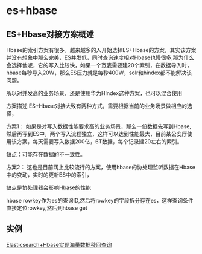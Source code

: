 # es+hbase

## ES+Hbase对接方案概述
Hbase的索引方案有很多，越来越多的人开始选择ES+Hbase的方案，其实该方案并没有想象中那么完美，ES并发低，同时查询速度相对Hbase也慢很多,那为什么会选择他呢，它的写入比较快，如果一个宽表需要建20个索引，在数据导入时，hbase每秒导入20W，那么ES压力就是每秒400W，solr和hindex都不能解决该问题。

所以对并发高的业务场景，还是使用华为HIndex这种方案，也可以混合使用

 

方案描述
ES+Hbase对接大致有两种方式，需要根据当前的业务场景做相应的选择，

方案1：
如果是对写入数据性能要求高的业务场景，那么一份数据先写到Hbase,然后再写到ES中，两个写入流程独立，这样可以达到性能最大，目前某公安厅使用该方案，每天需要写入数据200亿，6T数据，每个记录建20左右的索引。

缺点：可能存在数据的不一致性。

 

方案2：
这也是目前网上比较流行的方案，使用hbase的协处理监听数据在Hbase中的变动，实时的更新ES中的索引，

缺点是协处理器会影响Hbase的性能

hbase rowkey作为es的查询ID,然后将rowkey的字段拆分存在es，这样查询条件直接定位rowkey,然后到hbase get


## 实例
[Elasticsearch+Hbase实现海量数据秒回查询](https://blog.csdn.net/sdksdk0/article/details/53966430)
